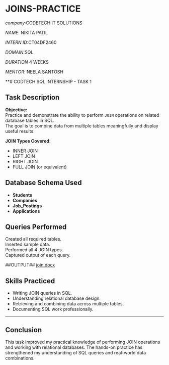 # JOINS-PRACTICE
*company*:CODETECH IT SOLUTIONS

*NAME*: NIKITA PATIL

*INTERN ID*:CT04DF2460

*DOMAIN*:SQL

*DURATION* 4 WEEKS

*MENTOR*: NEELA SANTOSH

**# CODTECH SQL INTERNSHIP - TASK 1

##  Task Description

**Objective:**  
Practice and demonstrate the ability to perform `JOIN` operations on related database tables in SQL.  
The goal is to combine data from multiple tables meaningfully and display useful results.

**JOIN Types Covered:**
- INNER JOIN
- LEFT JOIN
- RIGHT JOIN
- FULL JOIN (or equivalent)

##  Database Schema Used

- **Students**
- **Companies**
- **Job_Postings**
- **Applications**

##  Queries Performed

 Created all required tables.  
Inserted sample data.  
 Performed all 4 JOIN types.  
 Captured output of each query.

 ##OUTPUT##
 [join.docx](https://github.com/user-attachments/files/20637400/join.docx)



##  Skills Practiced

- Writing JOIN queries in SQL.
- Understanding relational database design.
- Retrieving and combining data across multiple tables.
- Documenting SQL work professionally.

---

##  Conclusion

This task improved my practical knowledge of performing JOIN operations and working with relational databases. The hands-on practice has strengthened my understanding of SQL queries and real-world data combinations.


